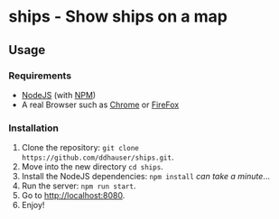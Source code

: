 # ships - Show ships on a map

## Usage
### Requirements
* [NodeJS](http://nodejs.org/) (with [NPM](https://www.npmjs.org/))
* A real Browser such as [Chrome](https://www.google.com/chrome) or [FireFox](https://www.mozilla.org/en-US/firefox) 

### Installation
1. Clone the repository: `git clone https://github.com/ddhauser/ships.git`.
2. Move into the new directory `cd ships`.
3. Install the NodeJS dependencies: `npm install` *can take a minute*...
4. Run the server: `npm run start`.
5. Go to [http://localhost:8080](http://localhost:8080).
6. Enjoy!
